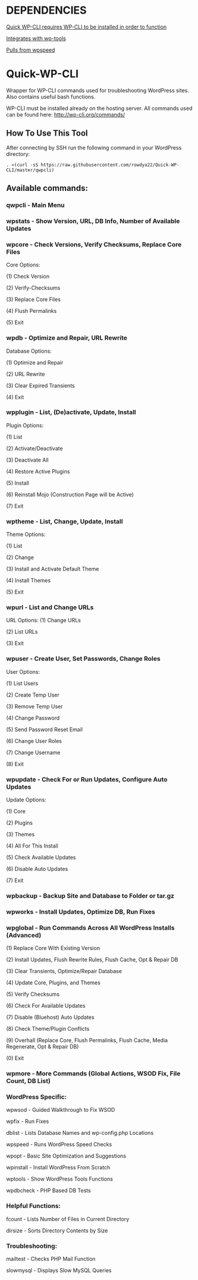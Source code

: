 # DEPENDENCIES
[Quick WP-CLI requires WP-CLI to be installed in order to function](http://wp-cli.org/)

[Integrates with wp-tools](https://github.com/bluehost/wp-tools)

[Pulls from wpspeed](https://github.com/miles-cm/wpspeed)

# Quick-WP-CLI
Wrapper for WP-CLI commands used for troubleshooting WordPress sites. Also contains useful bash functions.

WP-CLI must be installed already on the hosting server. All commands used can be found here:
http://wp-cli.org/commands/

## How To Use This Tool
After connecting by SSH run the following command in your WordPress directory:

    . <(curl -sS https://raw.githubusercontent.com/rowdya22/Quick-WP-CLI/master/qwpcli)

## Available commands:

### qwpcli - Main Menu

### wpstats - Show Version, URL, DB Info, Number of Available Updates

### wpcore - Check Versions, Verify Checksums, Replace Core Files
Core Options:
   
(1) Check Version

(2) Verify-Checksums

(3) Replace Core Files

(4) Flush Permalinks

(5) Exit

### wpdb - Optimize and Repair, URL Rewrite
Database Options:

(1) Optimize and Repair

(2) URL Rewrite

(3) Clear Expired Transients

(4) Exit

### wpplugin - List, (De)activate, Update, Install
Plugin Options:

(1) List

(2) Activate/Deactivate

(3) Deactivate All

(4) Restore Active Plugins

(5) Install

(6) Reinstall Mojo (Construction Page will be Active)

(7) Exit

### wptheme - List, Change, Update, Install
Theme Options:

(1) List

(2) Change

(3) Install and Activate Default Theme

(4) Install Themes

(5) Exit

### wpurl - List and Change URLs
URL Options:
(1) Change URLs

(2) List URLs

(3) Exit

### wpuser - Create User, Set Passwords, Change Roles
User Options:

(1) List Users

(2) Create Temp User

(3) Remove Temp User

(4) Change Password

(5) Send Password Reset Email

(6) Change User Roles

(7) Change Username

(8) Exit

### wpupdate - Check For or Run Updates, Configure Auto Updates
Update Options:

(1) Core

(2) Plugins

(3) Themes

(4) All For This Install

(5) Check Available Updates

(6) Disable Auto Updates

(7) Exit

### wpbackup - Backup Site and Database to Folder or tar.gz
### wpworks - Install Updates, Optimize DB, Run Fixes
### wpglobal - Run Commands Across All WordPress Installs (Advanced) 

(1) Replace Core With Existing Version

(2) Install Updates, Flush Rewrite Rules, Flush Cache, Opt & Repair DB

(3) Clear Transients, Optimize/Repair Database

(4) Update Core, Plugins, and Themes

(5) Verify Checksums

(6) Check For Available Updates

(7) Disable (Bluehost) Auto Updates

(8) Check Theme/Plugin Conflicts

(9) Overhall (Replace Core, Flush Permalinks, Flush Cache, Media Regenerate, Opt & Repair DB)

(0) Exit

### wpmore - More Commands (Global Actions, WSOD Fix, File Count, DB List)

### WordPress Specific:

   wpwsod    - Guided Walkthrough to Fix WSOD
   
   wpfix     - Run Fixes
   
   dblist    - Lists Database Names and wp-config.php Locations
   
   wpspeed   - Runs WordPress Speed Checks
   
   wpopt     - Basic Site Optimization and Suggestions
   
   wpinstall - Install WordPress From Scratch 
   
   wptools   - Show WordPress Tools Functions 
   
   wpdbcheck - PHP Based DB Tests 
   
### Helpful Functions:

   fcount    - Lists Number of Files in Current Directory
   
   dirsize   - Sorts Directory Contents by Size 
   
### Troubleshooting: 

   mailtest  - Checks PHP Mail Function
   
   slowmysql - Displays Slow MySQL Queries
